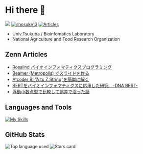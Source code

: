 <!-- **shosuke-13/shosuke-13** is a ✨ _special_ ✨ repository because its `README.md` (this file) appears on your GitHub profile. -->

# Hi there 👋
![](https://badgen.net/badge/Univ/Tsukuba/cyan?icon=github)
[![shosuke13](https://img.shields.io/endpoint?url=https%3A%2F%2Fatcoder-badges.now.sh%2Fapi%2Fatcoder%2Fjson%2Fshosuke13)](https://atcoder.jp/users/shosuke13)
[![Articles](https://badgen.org/img/zenn/shosuke_13/articles?style=plastic)](https://zenn.dev/shosuke_13)

- Univ.Tsukuba / Bioinfomatics Laboratory
- National Agriculture and Food Research Organization

## Zenn Articles
- [Rosalind バイオインフォマティクスプログラミング](https://zenn.dev/shosuke_13/articles/7785c55268b7ed)
- [Beamer (Metropolis) でスライドを作る](https://zenn.dev/shosuke_13/articles/7ffdf45cb5da6c)
- [Atcoder B: ”A to Z String”を簡単に解く](https://zenn.dev/shosuke_13/articles/90c3fb31f05ca8)
- [BERTをバイオインフォマティクスに応用した研究　-DNA BERT-](https://zenn.dev/shosuke_13/articles/7ae271bcb6d3ef)
- [浮動小数点型で比較して誤差で沼った話](https://zenn.dev/shosuke_13/articles/9a8d080cc427b0)

## Languages and Tools
[![My Skills](https://skillicons.dev/icons?i=github,latex,vscode,emacs,linux,bash,py,cpp,r,aws,gcp,docker,pytorch,mysql,flask,discord&theme=light&perline=4)](https://skillicons.dev)

## GitHub Stats
![Top language used](http://github-profile-summary-cards.vercel.app/api/cards/repos-per-language?username=shosuke-13&theme=zenburn&exclude={exclude})
![Stars card](http://github-profile-summary-cards.vercel.app/api/cards/stats?username=shosuke-13&theme=zenburn)
